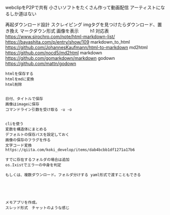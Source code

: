 webclipをP2Pで共有
小さいソフトをたくさん作って動画配信
アーティストになるしか道はない


再起ダウンロード設計
スクレイピング
imgタグを見つけたらダウンロード、置き換え
マークダウン形式
	画像を表示
　　 h1 対応表
    https://www.sirochro.com/note/html-markdown-list/
    https://bayashita.com/p/entry/show/109
	markdown_to_html
    https://github.com/JohannesKaufmann/html-to-markdown
	md2html
    https://github.com/nocd5/md2html
	markdown
    https://github.com/gomarkdown/markdown
	godown
    https://github.com/mattn/godown



    htmlを保存する
    htmlをmdに変換
    html削除


    日付、タイトルで保存
    画像はimageに保存
    コマンドライン引数を受け取る -u -o


    cliを使う
    変数を構造体にまとめる
    デフォルトの保存パスを設定しておく
    画像の保存のフラグを作る
    文字コード変換
    https://qiita.com/koki_develop/items/dab4bcbb1df1271a17b6

    すでに存在するフォルダの場合は追加  
    os.Ixistでエラーの中身を判定

    もしくは、複数ダウンロード。フォルダ分けする yaml形式で渡すこともできる





    メモアプリを作成。
    スレッド形式　チャットのような感じ
